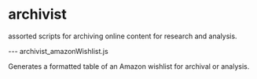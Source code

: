 # archivist
assorted scripts for archiving online content for research and analysis.

--- archivist_amazonWishlist.js

Generates a formatted table of an Amazon wishlist for archival or analysis.

